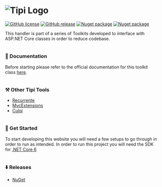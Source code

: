 <h1>
  <img src="https://skyloft.sfo3.cdn.digitaloceanspaces.com/nuget/toolkit-banner.png" alt="Tipi Logo">
</h1>

[![GitHub license](https://img.shields.io/github/license/TipiCode/dospaces.svg)](https://github.com/TipiCode/dospaces/blob/master/LICENSE)
[![GitHub release](https://img.shields.io/github/v/release/TipiCode/dospaces.svg)](https://github.com/TipiCode/dospaces/releases)
[![Nuget package](https://img.shields.io/nuget/dt/Tipi.Tools.HttpRequestHandler)](https://img.shields.io/nuget/dt/Tipi.Tools.HttpRequestHandler)
[![Nuget package](https://img.shields.io/nuget/v/Tipi.Tools.HttpRequestHandler)](https://img.shields.io/nuget/v/Tipi.Tools.HttpRequestHandler)

This handler is part of a series of Toolkits developed to interface with ASP.NET Core classes in order to reduce codebase.

<h1></h1>

### 📝 Documentation
Before starting please refer to the official documentation for this toolkit class [here](https://docs.codingtipi.com).

<h1></h1>

### ⚒️ Other Tipi Tools
- [Recurrente](https://github.com/TipiCode/recurrente)
- [MvcExtensions](https://github.com/TipiCode/ui-extensions-mvc)
- [Culqi](https://github.com/TipiCode/culqi)

<h1></h1>

### 📌 Get Started
To start developing this website you will need a few setups to go through in order to run as intended. 
In order to run this project you will need the SDK for [.NET Core 6](https://dotnet.microsoft.com/en-us/download/dotnet/6.0)

<h1></h1>

### ⬇️ Releases
- [NuGet](https://www.nuget.org/packages/Tipi.Tools.DoSpaces)
